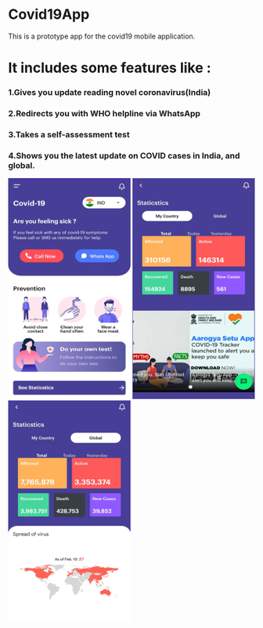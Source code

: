 # Covid19App
This is a prototype app for the covid19 mobile application.
# It includes some features like :
### 1.Gives you update reading novel coronavirus(India)
### 2.Redirects you with WHO helpline via WhatsApp
### 3.Takes a self-assessment test
### 4.Shows you the latest update on COVID cases in India, and global.

<img src="home.jpg" width="250" height="450"> <img src="stats1.jpg" width="250" height="450"> <img src="stats2.jpg" width="250" height="450">
